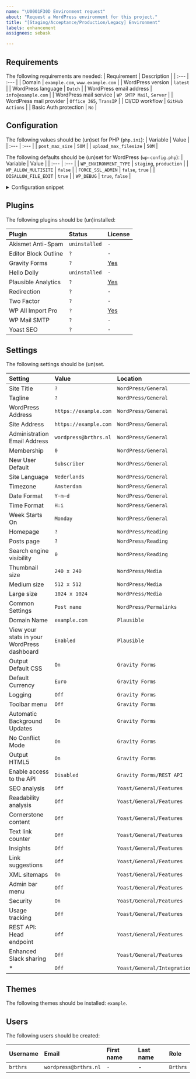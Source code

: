 ```yaml
---
name: "\U0001F30D Environment request"
about: "Request a WordPress environment for this project."
title: "[Staging/Acceptance/Production/Legacy] Environment"
labels: enhancement
assignees: sebask

---
```


## Requirements
The following requirements are needed:
| Requirement | Description |
| :--- | :--- |
| Domain | `example.com`, `www.example.com` |
| WordPress version | `latest` |
| WordPress language | `Dutch` |
| WordPress email address | `info@example.com` |
| WordPress mail service | `WP SMTP Mail`, `Server` |
| WordPress mail provider | `Office 365`, `TransIP` |
| CI/CD workflow | `GitHub Actions` |
| Basic Auth protection | `No` |

## Configuration
The following values should be (un)set for PHP (`php.ini`):
| Variable | Value |
| :--- | :--- |
| `post_max_size` | `50M` |
| `upload_max_filesize` | `50M` |

The following defaults should be (un)set for WordPress (`wp-config.php`):
| Variable | Value |
| :--- | :--- |
| `WP_ENVIRONMENT_TYPE` | `staging`, `production` |
| `WP_ALLOW_MULTISITE` | `false` |
| `FORCE_SSL_ADMIN` | `false`, `true` |
| `DISALLOW_FILE_EDIT` | `true` |
| `WP_DEBUG` | `true`, `false` |

<details>
<summary>Configuration snippet</summary>

```php
/**
 * Set Environment
 *
 * @link https://wordpress.org/support/article/editing-wp-config-php/#wp-environment-type
 */
define('WP_ENVIRONMENT_TYPE', 'production');

/**
 * Enable Multisite/Network
 *
 * @link https://wordpress.org/support/article/editing-wp-config-php/#enable-multisite-network-ability
 */
define('WP_ALLOW_MULTISITE', false);

/**
 * Force SSL for admin screens
 *
 * @link https://developer.wordpress.org/reference/functions/force_ssl_admin/
 */
define('FORCE_SSL_ADMIN', true);

/**
 * Disable the Plugin and Theme File Editor
 *
 * @link https://wordpress.org/support/article/editing-wp-config-php/#disable-the-plugin-and-theme-file-editor
 */
define('DISALLOW_FILE_EDIT', true);

/**
 * For developers: WordPress debugging mode.
 *
 * Change this to true to enable the display of notices during development.
 * It is strongly recommended that plugin and theme developers use WP_DEBUG
 * in their development environments.
 *
 * For information on other constants that can be used for debugging,
 * visit the documentation.
 *
 * @link https://wordpress.org/support/article/debugging-in-wordpress/
 */
define( 'WP_DEBUG', false );

if ( WP_DEBUG ) {
  define( 'WP_DEBUG_LOG', true );
  define( 'WP_DEBUG_DISPLAY', true );
  define( 'CONCATENATE_SCRIPTS', false );
  define( 'SAVEQUERIES', true );
  define( 'SCRIPT_DEBUG', true );
}
```
</details>

## Plugins
The following plugins should be (un)installed:

| Plugin | Status | License |
| :--- | :--- | :--- |
| Akismet Anti-Spam | `uninstalled` | `-` |
| Editor Block Outline | `?` | `-` |
| Gravity Forms | `?` | [Yes](https://www.gravityforms.com/my-account/licenses/) |
| Hello Dolly | `uninstalled` | `-` |
| Plausible Analytics | `?` | [Yes](https://`Plausible`.io/login) |
| Redirection | `?` | `-` |
| Two Factor | `?` | `-` |
| WP All Import Pro | `?` | [Yes](https://www.wpallimport.com/portal/) |
| WP Mail SMTP | `?` | `-` |
| Yoast SEO | `?` | `-` |

## Settings
The following settings should be (un)set.

| Setting | Value | Location |
| :--- | :--- | :--- |
| Site Title | `?` | `WordPress/General` |
| Tagline | `?` | `WordPress/General` |
| WordPress Address | `https://example.com` | `WordPress/General` |
| Site Address | `https://example.com` | `WordPress/General` |
| Administration Email Address | `wordpress@brthrs.nl` | `WordPress/General` |
| Membership | `0` | `WordPress/General` |
| New User Default | `Subscriber` | `WordPress/General` |
| Site Language | `Nederlands` | `WordPress/General` |
| Timezone | `Amsterdam` | `WordPress/General` |
| Date Format | `Y-m-d` | `WordPress/General` |
| Time Format | `H:i` | `WordPress/General` |
| Week Starts On | `Monday` | `WordPress/General` |
| Homepage | `?` | `WordPress/Reading` |
| Posts page | `?` | `WordPress/Reading` |
| Search engine visibility | `0` | `WordPress/Reading` |
| Thumbnail size | `240 x 240` | `WordPress/Media` |
| Medium size | `512 x 512` | `WordPress/Media` |
| Large size | `1024 x 1024` | `WordPress/Media` |
| Common Settings | `Post name` | `WordPress/Permalinks` |
| Domain Name | `example.com` | `Plausible` |
| View your stats in your WordPress dashboard | `Enabled` | `Plausible` |
| Output Default CSS | `On` | `Gravity Forms` |
| Default Currency | `Euro` | `Gravity Forms` |
| Logging | `Off` | `Gravity Forms` |
| Toolbar menu | `Off` | `Gravity Forms` |
| Automatic Background Updates | `On` | `Gravity Forms` |
| No Conflict Mode | `On` | `Gravity Forms` |
| Output HTML5 | `On` | `Gravity Forms` |
| Enable access to the API | `Disabled` | `Gravity Forms/REST API` |
| SEO analysis | `Off` | `Yoast/General/Features` |
| Readability analysis | `Off` | `Yoast/General/Features` |
| Cornerstone content | `Off` | `Yoast/General/Features` |
| Text link counter | `Off` | `Yoast/General/Features` |
| Insights | `Off` | `Yoast/General/Features` |
| Link suggestions | `Off` | `Yoast/General/Features` |
| XML sitemaps | `On` | `Yoast/General/Features` |
| Admin bar menu | `Off` | `Yoast/General/Features` |
| Security | `On` | `Yoast/General/Features` |
| Usage tracking | `Off` | `Yoast/General/Features` |
| REST API: Head endpoint | `Off` | `Yoast/General/Features` |
| Enhanced Slack sharing | `Off` | `Yoast/General/Features` |
| * | `Off` | `Yoast/General/Integrations` |

## Themes
The following themes should be installed: `example`.

## Users
The following users should be created:

| Username | Email | First name | Last name | Role |
| :--- | :--- | :--- | :--- | :--- |
| `brthrs` | `wordpress@brthrs.nl` | `-` | - |`Brthrs` | `Super Administrator` |
